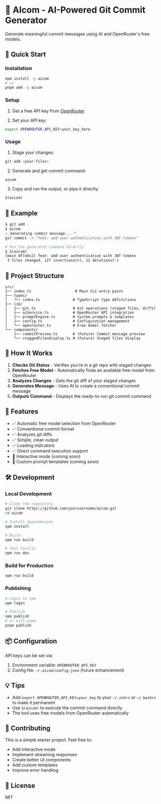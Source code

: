 # 🤖 AIcom - AI-Powered Git Commit Generator

Generate meaningful commit messages using AI and OpenRouter's free models.

## 🚀 Quick Start

### Installation

```bash
npm install -g aicom
# or
pnpm add -g aicom
```

### Setup

1. Get a free API key from [OpenRouter](https://openrouter.ai/keys)

2. Set your API key:

```bash
export OPENROUTER_API_KEY=your_key_here
```

### Usage

1. Stage your changes:

```bash
git add <your-files>
```

2. Generate and get commit command:

```bash
aicom
```

3. Copy and run the output, or pipe it directly:

```bash
$(aicom)
```

## 📝 Example

```bash
$ git add .
$ aicom
✨ Generating commit message... ⠋
git commit -m "feat: add user authentication with JWT tokens"

# Run the generated command directly
$ $(aicom)
[main 8f7a9c2] feat: add user authentication with JWT tokens
 3 files changed, 127 insertions(+), 12 deletions(-)
```

## 📁 Project Structure

```
src/
├── index.ts                    # Main CLI entry point
├── types/
│   └── index.ts               # TypeScript type definitions
├── lib/
│   ├── git.ts                 # Git operations (staged files, diffs)
│   ├── aiService.ts           # OpenRouter API integration
│   ├── promptEngine.ts        # System prompts & templates
│   ├── config.ts              # Configuration management
│   └── openrouter.ts          # Free model fetcher
└── components/
    ├── commitPreview.ts       # (Future) Commit message preview
    └── staggedFilesDisplay.ts # (Future) Staged files display
```

## 🎯 How It Works

1. **Checks Git Status** - Verifies you're in a git repo with staged changes
2. **Fetches Free Model** - Automatically finds an available free model from OpenRouter
3. **Analyzes Changes** - Gets the git diff of your staged changes
4. **Generates Message** - Uses AI to create a conventional commit message
5. **Outputs Command** - Displays the ready-to-run git commit command

## 🔧 Features

- ✅ Automatic free model selection from OpenRouter
- ✅ Conventional commit format
- ✅ Analyzes git diffs
- ✅ Simple, clean output
- ✅ Loading indicators
- ✅ Direct command execution support
- 🚧 Interactive mode (coming soon)
- 🚧 Custom prompt templates (coming soon)

## 🛠️ Development

### Local Development

```bash
# Clone the repository
git clone https://github.com/yourusername/aicom.git
cd aicom

# Install dependencies
npm install

# Build
npm run build

# Test locally
npm run dev
```

### Build for Production

```bash
npm run build
```

### Publishing

```bash
# Login to npm
npm login

# Publish
npm publish
# or with pnpm
pnpm publish
```

## 📦 Configuration

API keys can be set via:

1. Environment variable: `OPENROUTER_API_KEY`
2. Config file: `~/.aicom/config.json` (future enhancement)

## 💡 Tips

- Add `export OPENROUTER_API_KEY=your_key` to your `~/.zshrc` or `~/.bashrc` to make it permanent
- Use `$(aicom)` to execute the commit command directly
- The tool uses free models from OpenRouter automatically

## 🤝 Contributing

This is a simple starter project. Feel free to:

- Add interactive mode
- Implement streaming responses
- Create better UI components
- Add custom templates
- Improve error handling

## 📄 License

MIT

